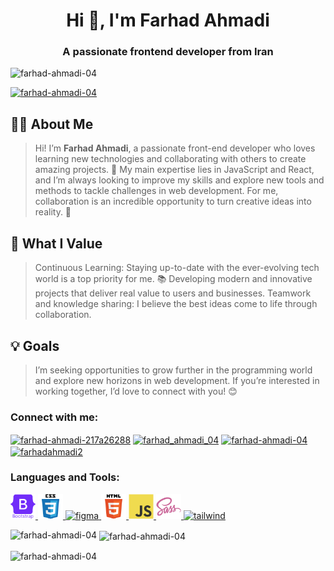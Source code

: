 <h1 align="center">Hi 👋, I'm Farhad Ahmadi</h1>
<h3 align="center">A passionate frontend developer from Iran</h3>

<p align="left"> <img src="https://komarev.com/ghpvc/?username=farhad-ahmadi-04&label=Profile%20views&color=0e75b6&style=flat" alt="farhad-ahmadi-04" /> </p>

<p align="left"> <a href="https://github.com/ryo-ma/github-profile-trophy"><img src="https://github-profile-trophy.vercel.app/?username=farhad-ahmadi-04" alt="farhad-ahmadi-04" /></a> </p>

## 👨‍💻 About Me
> Hi! I’m **Farhad Ahmadi**, a passionate front-end developer who loves learning new technologies and collaborating with others to create amazing projects. 🚀
> My main expertise lies in JavaScript and React, and I’m always looking to improve my skills and explore new tools and methods to tackle challenges in web development.
> For me, collaboration is an incredible opportunity to turn creative ideas into reality. 🌟
## 🌟 What I Value
> Continuous Learning: Staying up-to-date with the ever-evolving tech world is a top priority for me. 📚
> Developing modern and innovative projects that deliver real value to users and businesses.
> Teamwork and knowledge sharing: I believe the best ideas come to life through collaboration.
## 💡 Goals
> I’m seeking opportunities to grow further in the programming world and explore new horizons in web development. If you’re interested in working together, I’d love to connect with you! 😊

<h3 align="left">Connect with me:</h3>
<p align="left">
<a href="https://linkedin.com/in/farhad-ahmadi-217a26288" target="blank"><img align="center" src="https://raw.githubusercontent.com/rahuldkjain/github-profile-readme-generator/master/src/images/icons/Social/linked-in-alt.svg" alt="farhad-ahmadi-217a26288" height="30" width="40" /></a>
<a href="https://instagram.com/farhad_ahmadi_04" target="blank"><img align="center" src="https://raw.githubusercontent.com/rahuldkjain/github-profile-readme-generator/master/src/images/icons/Social/instagram.svg" alt="farhad_ahmadi_04" height="30" width="40" /></a>
<a href="https://dribbble.com/farhad-ahmadi-04" target="blank"><img align="center" src="https://raw.githubusercontent.com/rahuldkjain/github-profile-readme-generator/master/src/images/icons/Social/dribbble.svg" alt="farhad-ahmadi-04" height="30" width="40" /></a>
<a href="https://www.behance.net/farhadahmadi2" target="blank"><img align="center" src="https://raw.githubusercontent.com/rahuldkjain/github-profile-readme-generator/master/src/images/icons/Social/behance.svg" alt="farhadahmadi2" height="30" width="40" /></a>
</p>

<h3 align="left">Languages and Tools:</h3>
<p align="left"> <a href="https://getbootstrap.com" target="_blank" rel="noreferrer"> <img src="https://raw.githubusercontent.com/devicons/devicon/master/icons/bootstrap/bootstrap-plain-wordmark.svg" alt="bootstrap" width="40" height="40"/> </a> <a href="https://www.w3schools.com/css/" target="_blank" rel="noreferrer"> <img src="https://raw.githubusercontent.com/devicons/devicon/master/icons/css3/css3-original-wordmark.svg" alt="css3" width="40" height="40"/> </a> <a href="https://www.figma.com/" target="_blank" rel="noreferrer"> <img src="https://www.vectorlogo.zone/logos/figma/figma-icon.svg" alt="figma" width="40" height="40"/> </a> <a href="https://www.w3.org/html/" target="_blank" rel="noreferrer"> <img src="https://raw.githubusercontent.com/devicons/devicon/master/icons/html5/html5-original-wordmark.svg" alt="html5" width="40" height="40"/> </a> <a href="https://developer.mozilla.org/en-US/docs/Web/JavaScript" target="_blank" rel="noreferrer"> <img src="https://raw.githubusercontent.com/devicons/devicon/master/icons/javascript/javascript-original.svg" alt="javascript" width="40" height="40"/> </a> <a href="https://sass-lang.com" target="_blank" rel="noreferrer"> <img src="https://raw.githubusercontent.com/devicons/devicon/master/icons/sass/sass-original.svg" alt="sass" width="40" height="40"/> </a> <a href="https://tailwindcss.com/" target="_blank" rel="noreferrer"> <img src="https://www.vectorlogo.zone/logos/tailwindcss/tailwindcss-icon.svg" alt="tailwind" width="40" height="40"/> </a> </p>

<p><img align="left" src="https://github-readme-stats.vercel.app/api/top-langs?username=farhad-ahmadi-04&show_icons=true&locale=en&layout=compact" alt="farhad-ahmadi-04" /></p>

<p>&nbsp;<img align="center" src="https://github-readme-stats.vercel.app/api?username=farhad-ahmadi-04&show_icons=true&locale=en" alt="farhad-ahmadi-04" /></p>

<p><img align="center" src="https://github-readme-streak-stats.herokuapp.com/?user=farhad-ahmadi-04&" alt="farhad-ahmadi-04" /></p>
